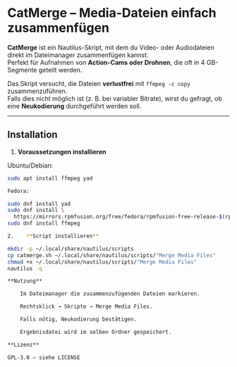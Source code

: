 # CatMerge – Media-Dateien einfach zusammenfügen

**CatMerge** ist ein Nautilus-Skript, mit dem du Video- oder Audiodateien direkt im Dateimanager zusammenfügen kannst.  
Perfekt für Aufnahmen von **Action-Cams oder Drohnen**, die oft in 4 GB-Segmente geteilt werden.

Das Skript versucht, die Dateien **verlustfrei** mit `ffmpeg -c copy` zusammenzuführen.  
Falls dies nicht möglich ist (z. B. bei variabler Bitrate), wirst du gefragt, ob eine **Neukodierung** durchgeführt werden soll.

---

## Installation

1. **Voraussetzungen installieren**

Ubuntu/Debian:
```bash
sudo apt install ffmpeg yad

Fedora:

sudo dnf install yad
sudo dnf install \
  https://mirrors.rpmfusion.org/free/fedora/rpmfusion-free-release-$(rpm -E %fedora).noarch.rpm
sudo dnf install ffmpeg

2.    **Script installieren**

mkdir -p ~/.local/share/nautilus/scripts
cp catmerge.sh ~/.local/share/nautilus/scripts/"Merge Media Files"
chmod +x ~/.local/share/nautilus/scripts/"Merge Media Files"
nautilus -q

**Nutzung**

    Im Dateimanager die zusammenzufügenden Dateien markieren.

    Rechtsklick → Skripte → Merge Media Files.

    Falls nötig, Neukodierung bestätigen.

    Ergebnisdatei wird im selben Ordner gespeichert.

**Lizenz**

GPL-3.0 – siehe LICENSE
